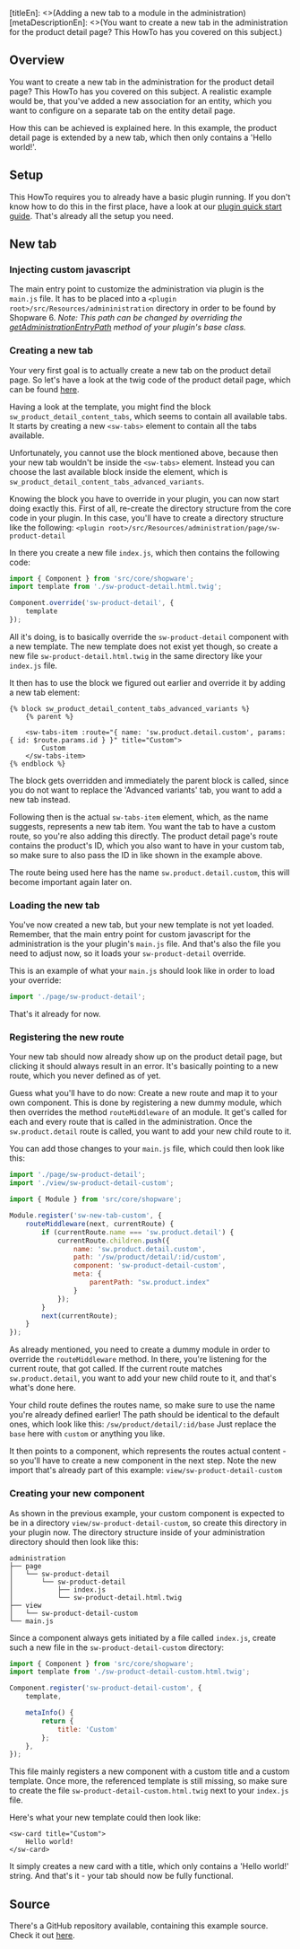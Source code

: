 [titleEn]: <>(Adding a new tab to a module in the administration)
[metaDescriptionEn]: <>(You want to create a new tab in the administration for the product detail page? This HowTo has you covered on this subject.)

## Overview

You want to create a new tab in the administration for the product detail page? This HowTo has you covered on this subject.
A realistic example would be, that you've added a new association for an entity, which you want to configure on a separate tab
on the entity detail page.

How this can be achieved is explained here.
In this example, the product detail page is extended by a new tab, which then only contains a 'Hello world!'.

## Setup

This HowTo requires you to already have a basic plugin running.
If you don't know how to do this in the first place, have a look at our [plugin quick start guide](./../2-internals/4-plugins/010-plugin-quick-start.md).
That's already all the setup you need.

## New tab

### Injecting custom javascript

The main entry point to customize the administration via plugin is the `main.js` file.
It has to be placed into a `<plugin root>/src/Resources/admininistration` directory in order to be found by Shopware 6.
*Note: This path can be changed by overriding the [getAdministrationEntryPath](./../2-internals/4-plugins/020-plugin-base-class.md#getAdministrationEntryPath) method of your plugin's base class.*

### Creating a new tab

Your very first goal is to actually create a new tab on the product detail page.
So let's have a look at the twig code of the product detail page, which can be found [here](https://github.com/shopware/platform/blob/master/src/Administration/Resources/administration/src/module/sw-product/page/sw-product-detail/sw-product-detail.html.twig).

Having a look at the template, you might find the block `sw_product_detail_content_tabs`, which seems to contain all available tabs.
It starts by creating a new `<sw-tabs>` element to contain all the tabs available.

Unfortunately, you cannot use the block mentioned above, because then your new tab wouldn't be inside the `<sw-tabs>` element.
Instead you can choose the last available block inside the element, which is `sw_product_detail_content_tabs_advanced_variants`.

Knowing the block you have to override in your plugin, you can now start doing exactly this.
First of all, re-create the directory structure from the core code in your plugin.
In this case, you'll have to create a directory structure like the following: `<plugin root>/src/Resources/administration/page/sw-product-detail`

In there you create a new file `index.js`, which then contains the following code:

```js
import { Component } from 'src/core/shopware';
import template from './sw-product-detail.html.twig';

Component.override('sw-product-detail', {
    template
});
```

All it's doing, is to basically override the `sw-product-detail` component with a new template.
The new template does not exist yet though, so create a new file `sw-product-detail.html.twig` in the same directory like your `index.js` file.

It then has to use the block we figured out earlier and override it by adding a new tab element:

```twig
{% block sw_product_detail_content_tabs_advanced_variants %}
    {% parent %}

    <sw-tabs-item :route="{ name: 'sw.product.detail.custom', params: { id: $route.params.id } }" title="Custom">
        Custom
    </sw-tabs-item>
{% endblock %}
```

The block gets overridden and immediately the parent block is called, since you do not want to replace the 'Advanced variants' tab, you want to
add a new tab instead. 

Following then is the actual `sw-tabs-item` element, which, as the name suggests, represents a new tab item.
You want the tab to have a custom route, so you're also adding this directly. The product detail page's route contains the product's ID,
which you also want to have in your custom tab, so make sure to also pass the ID in like shown in the example above.

The route being used here has the name `sw.product.detail.custom`, this will become important again later on.

### Loading the new tab

You've now created a new tab, but your new template is not yet loaded.
Remember, that the main entry point for custom javascript for the administration is the your plugin's `main.js` file.
And that's also the file you need to adjust now, so it loads your `sw-product-detail` override.

This is an example of what your `main.js` should look like in order to load your override:

```js
import './page/sw-product-detail';
```

That's it already for now.

### Registering the new route

Your new tab should now already show up on the product detail page, but clicking it should always result in an error.
It's basically pointing to a new route, which you never defined as of yet.

Guess what you'll have to do now: Create a new route and map it to your own component.
This is done by registering a new dummy module, which then overrides the method `routeMiddleware` of an module.
It get's called for each and every route that is called in the administration.
Once the `sw.product.detail` route is called, you want to add your new child route to it.

You can add those changes to your `main.js` file, which could then look like this:
```js
import './page/sw-product-detail';
import './view/sw-product-detail-custom';

import { Module } from 'src/core/shopware';

Module.register('sw-new-tab-custom', {
    routeMiddleware(next, currentRoute) {
        if (currentRoute.name === 'sw.product.detail') {
            currentRoute.children.push({
                name: 'sw.product.detail.custom',
                path: '/sw/product/detail/:id/custom',
                component: 'sw-product-detail-custom',
                meta: {
                    parentPath: "sw.product.index"
                }
            });
        }
        next(currentRoute);
    }
});
```

As already mentioned, you need to create a dummy module in order to override the `routeMiddleware` method.
In there, you're listening for the current route, that got called.
If the current route matches `sw.product.detail`, you want to add your new child route to it, and that's what's done here.

Your child route defines the routes name, so make sure to use the name you're already defined earlier!
The path should be identical to the default ones, which look like this: `/sw/product/detail/:id/base`
Just replace the `base` here with `custom` or anything you like.

It then points to a component, which represents the routes actual content - so you'll have to create a new component in the next step.
Note the new import that's already part of this example: `view/sw-product-detail-custom`

### Creating your new component

As shown in the previous example, your custom component is expected to be in a directory `view/sw-product-detail-custom`, so create
this directory in your plugin now.
The directory structure inside of your administration directory should then look like this:

```
administration
├── page
│   └── sw-product-detail
│       └── sw-product-detail
│           ├── index.js
│           └── sw-product-detail.html.twig
├── view
│   └── sw-product-detail-custom
└── main.js
```

Since a component always gets initiated by a file called `index.js`, create such a new file in the `sw-product-detail-custom` directory:

```js
import { Component } from 'src/core/shopware';
import template from './sw-product-detail-custom.html.twig';

Component.register('sw-product-detail-custom', {
    template,

    metaInfo() {
        return {
            title: 'Custom'
        };
    },
});
```

This file mainly registers a new component with a custom title and a custom template.
Once more, the referenced template is still missing, so make sure to create the file `sw-product-detail-custom.html.twig` next to your `index.js` file.

Here's what your new template could then look like:

```twig
<sw-card title="Custom">
    Hello world!
</sw-card>
```

It simply creates a new card with a title, which only contains a 'Hello world!' string.
And that's it - your tab should now be fully functional.

## Source

There's a GitHub repository available, containing this example source.
Check it out [here](https://github.com/shopware/swag-docs-new-tab).
 
